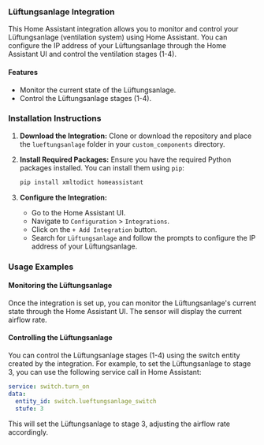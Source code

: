 ### Lüftungsanlage Integration

This Home Assistant integration allows you to monitor and control your Lüftungsanlage (ventilation system) using Home Assistant. You can configure the IP address of your Lüftungsanlage through the Home Assistant UI and control the ventilation stages (1-4).

#### Features
- Monitor the current state of the Lüftungsanlage.
- Control the Lüftungsanlage stages (1-4).

### Installation Instructions

1. **Download the Integration:**
   Clone or download the repository and place the `lueftungsanlage` folder in your `custom_components` directory.

2. **Install Required Packages:**
   Ensure you have the required Python packages installed. You can install them using `pip`:
   ```sh
   pip install xmltodict homeassistant
   ```

3. **Configure the Integration:**
   - Go to the Home Assistant UI.
   - Navigate to `Configuration` > `Integrations`.
   - Click on the `+ Add Integration` button.
   - Search for `Lüftungsanlage` and follow the prompts to configure the IP address of your Lüftungsanlage.

### Usage Examples

#### Monitoring the Lüftungsanlage

Once the integration is set up, you can monitor the Lüftungsanlage's current state through the Home Assistant UI. The sensor will display the current airflow rate.

#### Controlling the Lüftungsanlage

You can control the Lüftungsanlage stages (1-4) using the switch entity created by the integration. For example, to set the Lüftungsanlage to stage 3, you can use the following service call in Home Assistant:

```yaml
service: switch.turn_on
data:
  entity_id: switch.lueftungsanlage_switch
  stufe: 3
```

This will set the Lüftungsanlage to stage 3, adjusting the airflow rate accordingly.